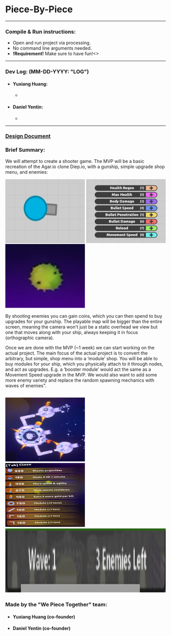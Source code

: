 # Piece-By-Piece
---
### Compile & Run instructions:
* Open and run project via processing.
* No command line arguments needed.
* **!Requirement!** Make sure to have fun!<>
---
### Dev Log: (MM-DD-YYYY: "LOG")
* #### Yuxiang Huang:
    *  
* #### Daniel Yentin:
    *  
---
### [Design Document](https://docs.google.com/document/d/1VgnokkQJ6dlN8ZGiPio2rf950HojZwHc50P1fpkQ91U/edit?usp=sharing)

### Brief Summary:
We will attempt to create a shooter game. The MVP will be a basic recreation of the Agar.io clone Diep.io, with a gunship, simple upgrade shop menu, and enemies:

<img src="./ref/GunShip1.png" width="250" height="200"> <img src="./ref/Shop1.png" width="250" height="200"> <img src="./ref/Enemy1.png" width="250" height="200">

By shooting enemies you can gain coins, which you can then spend to buy upgrades for your gunship. The playable map will be bigger than the entire screen, meaning the camera won't just be a static overhead we view but one that moves along with your ship, always keeping it in focus (orthographic camera).

Once we are done with the MVP (~1 week) we can start working on the actual project. The main focus of the actual project is to convert the arbitrary, but simple, shop menu into a ‘module’ shop. You will be able to buy modules for your ship, which you physically attach to it through nodes, and act as upgrades. E.g. a ‘booster module’ would act the same as a Movement Speed upgrade in the MVP. We would also want to add some more enemy variety and replace the random spawning mechanics with waves of enemies".

<img src="./ref/GunShip2.png" width="250" height="200"> <img src="./ref/Shop2.png" width="250" height="200"> <img src="./ref/WavesOfEnemy.png" width="750" height="200">
---
### Made by the "We Piece Together" team:
* #### Yuxiang Huang (co-founder)
* #### Daniel Yentin (co-founder)
